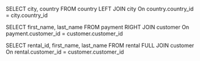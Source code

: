 SELECT city, country FROM country
LEFT JOIN city
On country.country_id = city.country_id



SELECT first_name, last_name FROM payment
RIGHT JOIN customer
On payment.customer_id = customer.customer_id

SELECT rental_id, first_name, last_name FROM rental
FULL JOIN customer
On rental.customer_id = customer.customer_id
